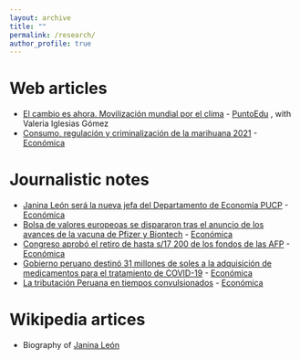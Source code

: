```yaml
---
layout: archive
title: ""
permalink: /research/
author_profile: true
---
```


# Web articles 
* [El cambio es ahora. Movilización mundial por el clima](https://es.scribd.com/document/425967755/PuntoEdu-Ano-15-numero-482-2019) - [PuntoEdu](https://puntoedu.pucp.edu.pe/) , with Valeria Iglesias Gómez
* [Consumo, regulación y criminalización de la marihuana 2021](https://economica.pe/consumo-regulacion-y-criminalizacion-de-la-marihuana/) - [Económica](https://economica.pe/)

# Journalistic notes
* [Janina León será la nueva jefa del Departamento de Economía PUCP](https://economica.pe/janina-leon-sera-la-nueva-jefa-del-departamento-de-economia-pucp/) - [Económica](https://economica.pe/)
* [Bolsa de valores europeoas se dispararon tras el anuncio de los avances de la vacuna de Pfizer y Biontech](https://economica.pe/bolsas-de-valores-europeas-se-dispararon-tras-el-anuncio-de-los-avances-de-la-vacuna-de-pfizer-y-biontech/) - [Económica](https://economica.pe/)
* [Congreso aprobó el retiro de hasta s/17 200 de los fondos de las AFP](https://economica.pe/congreso-aprobo-el-retiro-de-hasta-s-17-200-de-los-fondos-de-las-afp/) - [Económica](https://economica.pe/)
* [Gobierno peruano destinó 31 millones de soles a la adquisición de medicamentos para el tratamiento de COVID-19](https://economica.pe/gobierno-peruano-destino-31-millones-de-soles-a-la-adquisicion-de-medicamentos-para-el-tratamiento-de-covid-19/) - [Económica](https://economica.pe/)
* [La tributación Peruana en tiempos convulsionados](https://economica.pe/la-tributacion-peruana-en-tiempos-convulsionados/) - [Económica](https://economica.pe/)

# Wikipedia artices
* Biography of [Janina León](https://es.wikipedia.org/wiki/Janina_Le%C3%B3n)